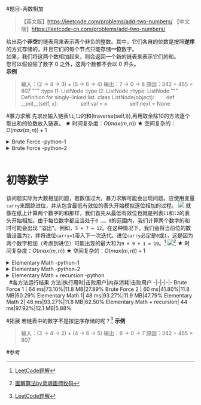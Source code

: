 #题目-两数相加
>【英文版】https://leetcode.com/problems/add-two-numbers/
>【中文版】https://leetcode-cn.com/problems/add-two-numbers/<br>

给出两个**非空**的链表用来表示两个非负的整数。其中，它们各自的位数是按照**逆序**的方式存储的，并且它们的每个节点只能存储**一位**数字。<br>如果，我们将这两个数相加起来，则会返回一个新的链表来表示它们的和。<br>您可以假设除了数字 0 之外，这两个数都不会以 0 开头。<br>
**示例**
>输入：(2 -> 4 -> 3) + (5 -> 6 -> 4)
>输出：7 -> 0 -> 8
>原因：342 + 465 = 807
>"""
>:type l1: ListNode
>:type l2: ListNode
>:rtype: ListNode
>"""
>Definition for singly-linked list.
>class ListNode(object):
>&emsp;&emsp;def \_\_init\_\_(self, x):
>&emsp;&emsp;&emsp;&emsp;self.val = x
>&emsp;&emsp;&emsp;&emsp;self.next = None

#暴力求解
先求出输入链表`l1`,`l2`的和(traverse(self,l)),再用取余除10的方法逐个取出和的位数放入链表。
★ 时间复杂度：$O(max(m,n))$
★ 空间复杂的：$O(max(m,n))+1$
<details>
<summary>Brute Force -python-1</summary>

<pre><code>
class Solution(object):
    def traverse(self,l):
        i=1
        sum=0
        while l is not None:
            sum+=l.val*i
            i=i*10
            l=l.next
        return sum

    def addTwoNumbers(self, l1, l2):
        l1_sum=self.traverse(l1)
        l2_sum=self.traverse(l2)
        sum=l1_sum+l2_sum

        remainder = sum % 10
        result=ListNode(remainder)
        sum = int(sum/10)
        pointer=result
        while sum>0:
            remainder=sum%10
            pointer.next=ListNode(remainder)
            pointer=pointer.next
            sum =int(sum/10)
        return result
</code></pre>
执行用时 :64 ms, 在所有 Python 提交中击败了73.10%的用户<br>内存消耗 :11.8 MB, 在所有 Python 提交中击败了27.89%的用户<br>
代码可精简部分<br>1. 将返回链表初始化为哑结点，否则要写重复的语句要初始化表头的值
&nbsp;
</details>
<details>
<summary>Brute Force -python-2</summary>

<pre><code>
class Solution(object):
    def traverse(self,l):
        i=1
        sum=0
        while l is not None:
            sum+=l.val*i
            i=i*10
            l=l.next
        return sum

    def addTwoNumbers(self, l1, l2):
        l1_sum=self.traverse(l1)
        l2_sum=self.traverse(l2)
        sum=l1_sum+l2_sum

        if l1 is not None or l2 is not None:
            if sum==0:
                return ListNode(0)
        dummyHead=ListNode(0)
        pointer=dummyHead
        while sum>0:
            remainder=sum%10
            pointer.next=ListNode(remainder)
            pointer=pointer.next
            sum =int(sum/10)
        return dummyHead.next
</code></pre>
Runtime: 60 ms, faster than 41.80% of Python online submissions for Add Two Numbers.<br>Memory Usage: 11.8 MB, less than 60.29% of Python online submissions for Add Two Numbers.
</details>
&nbsp;

# 初等数学
该问题实际为大数相加问题，若数值过大，暴力求解可能会出现问题。应使用变量`carry`来跟踪进位，并从包含最低有效位的表头开始模拟逐位相加的过程。
<img src="https://raw.githubusercontent.com/Amyoyoyo/media/master/blog/20190819124959.png">
就像在纸上计算两个数字的和那样，我们首先从最低有效位也就是列表`l1`和`l2`的表头开始相加。由于每位数字都应当处于`0 …… 9`的范围内，我们计算两个数字的和时可能会出现 “溢出”。例如，`5 + 7 = 12`。在这种情况下，我们会将当前位的数值设置为`2`，并将进位`carry=1`带入下一次迭代。进位`carry`必定是`0`或`1`，这是因为两个数字相加（考虑到进位）可能出现的最大和为`9 + 9 + 1 = 19`。[^LeetCode]
<img src="https://raw.githubusercontent.com/Amyoyoyo/media/master/blog/Add%20Two%20Numbers.gif">[^gif]
★ 时间复杂度：$O(max(m,n))$
★ 空间复杂的：$O(max(m,n))+1$
<details>
<summary>Elementary Math -python-1</summary>

<pre><code>
class Solution(object):
    def addTwoNumbers(self, l1, l2):
        carry=0
        dummyHead=ListNode(0)
        pointer=dummyHead
        while (l1 is not None) or (l2 is not None) or carry==1:
            if l1 is not None:
                x=l1.val
                l1=l1.next
            else:
                x=0
            if l2 is not None:
                y=l2.val
                l2=l2.next
            else:
                y=0

            sum=x+y+carry
            if carry==1:
                carry=0
            if sum>9:
                carry=1
                sum%=10
            pointer.next=ListNode(sum)
            pointer=pointer.next

        return dummyHead.next
</code></pre>
Runtime: 48 ms, faster than 93.27% of Python online submissions for Add Two Numbers.<br>Memory Usage: 11.9 MB, less than 47.79% of Python online submissions for Add Two Numbers.<br>
代码可精简部分<br>1. 用`divmod()`函数代替判断语句和%=<br>2.用 ? : 语句代替if else
&nbsp;
</details>
<details>
<summary>Elementary Math -python-2</summary>

<pre><code>
class Solution(object):
    def addTwoNumbers(self, l1, l2):
        carry=0
        dummyHead=ListNode(0)
        pointer=dummyHead
        while l1 or l2 or carry:
            carry,sum=divmod((l1.val if l1 else 0)+(l2.val if l2 else 0)+carry,10)
            pointer.next=ListNode(sum)
            pointer=pointer.next
            l1=l1.next if l1 else None
            l2=l2.next if l2 else None

        return dummyHead.next
</code></pre>
Runtime: 48 ms, faster than 93.27% of Python online submissions for Add Two Numbers.<br>Memory Usage: 11.8 MB, less than 62.50% of Python online submissions for Add Two Numbers.<br>
代码可更改部分<br>1. 可用递归代替while循环
&nbsp;
</details>
<details>
<summary>Elementary Math + recursion -python</summary>

<pre><code>
class Solution(object):
    def addTwoNumbers(self, l1, l2,dummyHead=ListNode(0),carry=0):
        pointer=dummyHead
        if l1 or l2 or carry:
            carry,sum=divmod((l1.val if l1 else 0)+(l2.val if l2 else 0)+carry,10)
            pointer.next=ListNode(sum)
            pointer=pointer.next
            l1=l1.next if l1 else None
            l2=l2.next if l2 else None
            self.addTwoNumbers(l1,l2,pointer,carry)
            return dummyHead.next
        else:
            return None
</code></pre>
Runtime: 44 ms, faster than 97.92% of Python online submissions for Add Two Numbers.<br>Memory Usage: 12.1 MB, less than 5.88% of Python online submissions for Add Two Numbers.
</details>
&nbsp;
#各方法运行结果
方法|执行用时|击败用户|内存消耗|击败用户
-|-|-|-|-
Brute Force 1 | 64 ms|73.10%|11.8 MB|27.89%
Brute Force 2 | 60 ms|41.80%|11.8 MB|60.29%
Elementary Math 1| 48 ms|93.27%|11.9 MB|47.79%
Elementary Math 2| 48 ms|93.27%|11.8 MB|62.50%
Elementary Math + recursion| 44 ms|97.92%|12.1 MB|5.88%

#拓展
若链表中的数字不是按逆序存储的呢？[^LeetCode]
**示例**
>输入：(3 -> 4 -> 2) + (4 -> 6 -> 5)
>输出：8 -> 0 -> 7
>原因：342 + 465 = 807

#参考
[^LeetCode]: [LeetCode题解](https://leetcode-cn.com/problems/two-sum/solution/liang-shu-xiang-jia-by-leetcode/)
[^gif]: [画解算法by灵魂画师牧码](https://leetcode-cn.com/problems/add-two-numbers/solution/hua-jie-suan-fa-2-liang-shu-xiang-jia-by-guanpengc)